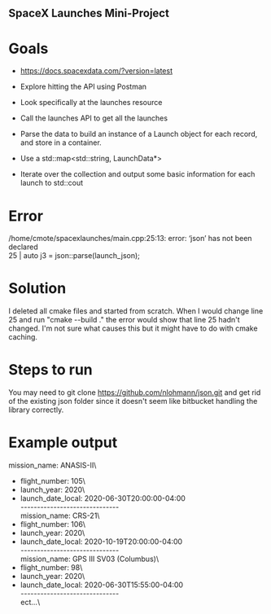 ## SpaceX Launches Mini-Project

# Goals
 - https://docs.spacexdata.com/?version=latest

 - Explore hitting the API using Postman

 - Look specifically at the launches resource

 - Call the launches API to get all the launches

 - Parse the data to build an instance of a Launch object for each record, and store in a container.

 - Use a std::map<std::string, LaunchData*>

 - Iterate over the collection and output some basic information for each launch to std::cout

# Error
/home/cmote/spacexlaunches/main.cpp:25:13: error: ‘json’ has not been declared\
25 |   auto j3 = json::parse(launch_json);

# Solution
I deleted all cmake files and started from scratch. When I would change line 25 and run "cmake --build ." the error would show that line 25 hadn't changed. I'm not sure what causes this but it might have to do with cmake caching.  

# Steps to run
You may need to git clone https://github.com/nlohmann/json.git and get rid of the existing json folder since it doesn't seem like bitbucket handling the library correctly.  

# Example output
mission_name: ANASIS-II\
  -  flight_number: 105\
  -  launch_year: 2020\
  -  launch_date_local: 2020-06-30T20:00:00-04:00\
------------------------------\
mission_name: CRS-21\
  -  flight_number: 106\
  -  launch_year: 2020\
  -  launch_date_local: 2020-10-19T20:00:00-04:00\
------------------------------\
mission_name: GPS III SV03 (Columbus)\
  -  flight_number: 98\
  -  launch_year: 2020\
  -  launch_date_local: 2020-06-30T15:55:00-04:00\
------------------------------\
ect...\